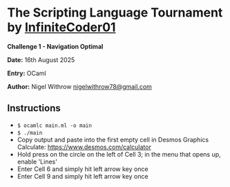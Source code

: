
# The Scripting Language Tournament by [InfiniteCoder01](https://github.com/infiniteCoder01)

**Challenge 1 - Navigation Optimal**

**Date:** 16th August 2025

**Entry:**  OCaml

**Author:** Nigel Withrow <nigelwithrow78@gmail.com>

## Instructions
+ `$ ocamlc main.ml -o main`
+ `$ ./main`
+ Copy output and paste into the first empty cell in Desmos Graphics Calculate: <https://www.desmos.com/calculator>
+ Hold press on the circle on the left of Cell 3; in the menu that opens up, enable 'Lines'
+ Enter Cell 6 and simply hit left arrow key once
+ Enter Cell 9 and simply hit left arrow key once
